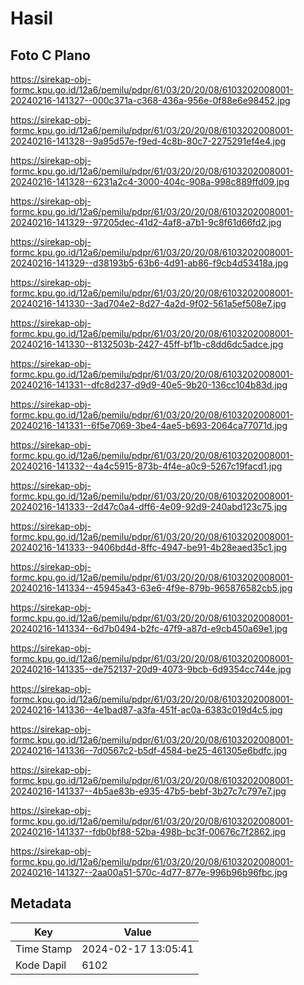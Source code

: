 # Hasil

## Foto C Plano

https://sirekap-obj-formc.kpu.go.id/12a6/pemilu/pdpr/61/03/20/20/08/6103202008001-20240216-141327--000c371a-c368-436a-956e-0f88e6e98452.jpg

https://sirekap-obj-formc.kpu.go.id/12a6/pemilu/pdpr/61/03/20/20/08/6103202008001-20240216-141328--9a95d57e-f9ed-4c8b-80c7-2275291ef4e4.jpg

https://sirekap-obj-formc.kpu.go.id/12a6/pemilu/pdpr/61/03/20/20/08/6103202008001-20240216-141328--6231a2c4-3000-404c-908a-998c889ffd09.jpg

https://sirekap-obj-formc.kpu.go.id/12a6/pemilu/pdpr/61/03/20/20/08/6103202008001-20240216-141329--97205dec-41d2-4af8-a7b1-9c8f61d66fd2.jpg

https://sirekap-obj-formc.kpu.go.id/12a6/pemilu/pdpr/61/03/20/20/08/6103202008001-20240216-141329--d38193b5-63b6-4d91-ab86-f9cb4d53418a.jpg

https://sirekap-obj-formc.kpu.go.id/12a6/pemilu/pdpr/61/03/20/20/08/6103202008001-20240216-141330--3ad704e2-8d27-4a2d-9f02-561a5ef508e7.jpg

https://sirekap-obj-formc.kpu.go.id/12a6/pemilu/pdpr/61/03/20/20/08/6103202008001-20240216-141330--8132503b-2427-45ff-bf1b-c8dd6dc5adce.jpg

https://sirekap-obj-formc.kpu.go.id/12a6/pemilu/pdpr/61/03/20/20/08/6103202008001-20240216-141331--dfc8d237-d9d9-40e5-9b20-136cc104b83d.jpg

https://sirekap-obj-formc.kpu.go.id/12a6/pemilu/pdpr/61/03/20/20/08/6103202008001-20240216-141331--6f5e7069-3be4-4ae5-b693-2064ca77071d.jpg

https://sirekap-obj-formc.kpu.go.id/12a6/pemilu/pdpr/61/03/20/20/08/6103202008001-20240216-141332--4a4c5915-873b-4f4e-a0c9-5267c19facd1.jpg

https://sirekap-obj-formc.kpu.go.id/12a6/pemilu/pdpr/61/03/20/20/08/6103202008001-20240216-141333--2d47c0a4-dff6-4e09-92d9-240abd123c75.jpg

https://sirekap-obj-formc.kpu.go.id/12a6/pemilu/pdpr/61/03/20/20/08/6103202008001-20240216-141333--9406bd4d-8ffc-4947-be91-4b28eaed35c1.jpg

https://sirekap-obj-formc.kpu.go.id/12a6/pemilu/pdpr/61/03/20/20/08/6103202008001-20240216-141334--45945a43-63e6-4f9e-879b-965876582cb5.jpg

https://sirekap-obj-formc.kpu.go.id/12a6/pemilu/pdpr/61/03/20/20/08/6103202008001-20240216-141334--6d7b0494-b2fc-47f9-a87d-e9cb450a69e1.jpg

https://sirekap-obj-formc.kpu.go.id/12a6/pemilu/pdpr/61/03/20/20/08/6103202008001-20240216-141335--de752137-20d9-4073-9bcb-6d9354cc744e.jpg

https://sirekap-obj-formc.kpu.go.id/12a6/pemilu/pdpr/61/03/20/20/08/6103202008001-20240216-141336--4e1bad87-a3fa-451f-ac0a-6383c019d4c5.jpg

https://sirekap-obj-formc.kpu.go.id/12a6/pemilu/pdpr/61/03/20/20/08/6103202008001-20240216-141336--7d0567c2-b5df-4584-be25-461305e6bdfc.jpg

https://sirekap-obj-formc.kpu.go.id/12a6/pemilu/pdpr/61/03/20/20/08/6103202008001-20240216-141337--4b5ae83b-e935-47b5-bebf-3b27c7c797e7.jpg

https://sirekap-obj-formc.kpu.go.id/12a6/pemilu/pdpr/61/03/20/20/08/6103202008001-20240216-141337--fdb0bf88-52ba-498b-bc3f-00676c7f2862.jpg

https://sirekap-obj-formc.kpu.go.id/12a6/pemilu/pdpr/61/03/20/20/08/6103202008001-20240216-141327--2aa00a51-570c-4d77-877e-996b96b96fbc.jpg


## Metadata

| Key        | Value               |
| ---------- | ------------------- |
| Time Stamp | 2024-02-17 13:05:41 |
| Kode Dapil | 6102                |



